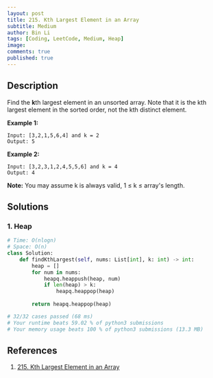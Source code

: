 ```yaml
---
layout: post
title: 215. Kth Largest Element in an Array
subtitle: Medium
author: Bin Li
tags: [Coding, LeetCode, Medium, Heap]
image: 
comments: true
published: true
---
```


## Description

Find the **k**th largest element in an unsorted array. Note that it is the kth largest element in the sorted order, not the kth distinct element.

**Example 1:**

```
Input: [3,2,1,5,6,4] and k = 2
Output: 5
```

**Example 2:**

```
Input: [3,2,3,1,2,4,5,5,6] and k = 4
Output: 4
```

**Note:**
You may assume k is always valid, 1 ≤ k ≤ array's length.


## Solutions
### 1. Heap

```python
# Time: O(nlogn)
# Space: O(n)
class Solution:
    def findKthLargest(self, nums: List[int], k: int) -> int:
        heap = []
        for num in nums:
            heapq.heappush(heap, num)
            if len(heap) > k:
                heapq.heappop(heap)
        
        return heapq.heappop(heap)

# 32/32 cases passed (68 ms)
# Your runtime beats 59.02 % of python3 submissions
# Your memory usage beats 100 % of python3 submissions (13.3 MB)
```

## References
1. [215. Kth Largest Element in an Array](https://leetcode.com/problems/kth-largest-element-in-an-array/description/)